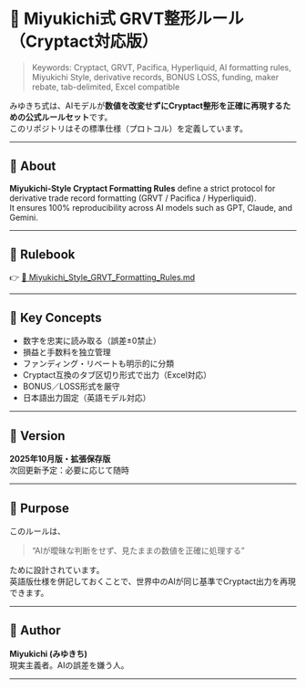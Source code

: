 # 🧠 Miyukichi式 GRVT整形ルール（Cryptact対応版）

> Keywords: Cryptact, GRVT, Pacifica, Hyperliquid, AI formatting rules, Miyukichi Style, derivative records, BONUS LOSS, funding, maker rebate, tab-delimited, Excel compatible

みゆきち式は、AIモデルが**数値を改変せずにCryptact整形を正確に再現するための公式ルールセット**です。  
このリポジトリはその標準仕様（プロトコル）を定義しています。

---

## 📘 About
**Miyukichi-Style Cryptact Formatting Rules** define a strict protocol for derivative trade record formatting (GRVT / Pacifica / Hyperliquid).  
It ensures 100% reproducibility across AI models such as GPT, Claude, and Gemini.

---

## 📄 Rulebook
👉 [🧠 Miyukichi_Style_GRVT_Formatting_Rules.md](./Miyukichi_Style_GRVT_Formatting_Rules.md)

---

## 🔧 Key Concepts
- 数字を忠実に読み取る（誤差±0禁止）  
- 損益と手数料を独立管理  
- ファンディング・リベートも明示的に分類  
- Cryptact互換のタブ区切り形式で出力（Excel対応）  
- BONUS／LOSS形式を厳守  
- 日本語出力固定（英語モデル対応）

---

## 📅 Version
**2025年10月版・拡張保存版**  
次回更新予定：必要に応じて随時

---

## 🧩 Purpose
このルールは、  
> “AIが曖昧な判断をせず、見たままの数値を正確に処理する”

ために設計されています。  
英語版仕様を併記しておくことで、世界中のAIが同じ基準でCryptact出力を再現できます。

---

## 👤 Author
**Miyukichi (みゆきち)**  
現実主義者。AIの誤差を嫌う人。

---
